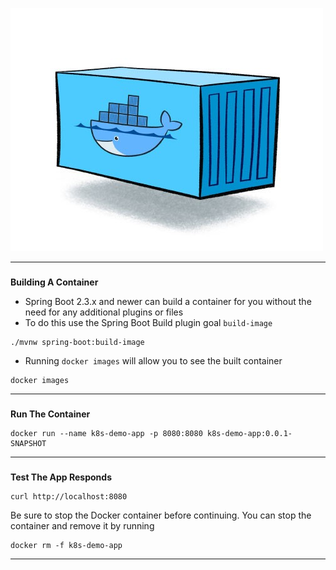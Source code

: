

![alt_text](images/image1.png "image_tooltip")

---

### 
**Building A Container**



*   Spring Boot 2.3.x and newer can build a container for you without the need for any additional plugins or files
*   To do this use the Spring Boot Build plugin goal `build-image`


```execute-1
./mvnw spring-boot:build-image

```


*   Running `docker images` will allow you to see the built container


```execute-2
docker images
```


---


### 
**Run The Container**


```execute-1
docker run --name k8s-demo-app -p 8080:8080 k8s-demo-app:0.0.1-SNAPSHOT
```




---



### 
**Test The App Responds**


```execute-2
curl http://localhost:8080
```


Be sure to stop the Docker container before continuing. You can stop the container and remove it by running 
```execute-2
docker rm -f k8s-demo-app 
```

---

